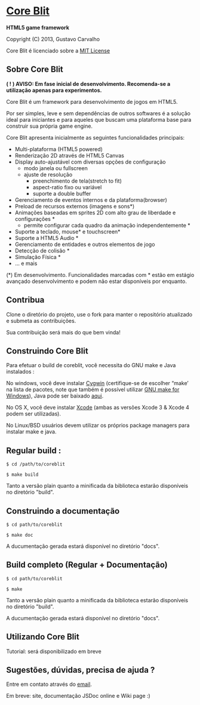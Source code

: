 [Core Blit](http://github.com/gfcarvalho/coreblit)
=============================================================================
<b>HTML5 game framework</b>

Copyright (C) 2013, Gustavo Carvalho

Core Blit é licenciado sobre a [MIT License](http://www.opensource.org/licenses/mit-license.php)


Sobre Core Blit
-------------------------------------------------------------------------------
<b>( ! ) AVISO: Em fase inicial de desenvolvimento. Recomenda-se a utilização apenas para experimentos.</b>

Core Blit é um framework para desenvolvimento de jogos em HTML5.

Por ser simples, leve e sem dependências de outros softwares é a solução ideal para iniciantes e para aqueles que buscam uma plataforma base para construir sua própria game engine.

Core Blit apresenta inicialmente as seguintes funcionalidades principais:

- Multi-plataforma (HTML5 powered)
- Renderização 2D através de HTML5 Canvas
- Display auto-ajustável com diversas opções de configuração
  - modo janela ou fullscreen
  - ajuste de resolução
	- preenchimento de tela(stretch to fit)
	- aspect-ratio fixo ou variável
	- suporte a double buffer
- Gerenciamento de eventos internos e da plataforma(browser)
- Preload de recursos externos (imagens e sons*)
- Animações baseadas em sprites 2D com alto grau de liberdade e configurações *
	- permite configurar cada quadro da animação independentemente *
- Suporte a teclado, mouse* e touchscreen*
- Suporte a HTML5 Audio *
- Gerenciamento de entidades e outros elementos de jogo
- Detecção de colisão *
- Simulação Física *	
- ... e mais

(*) Em desenvolvimento. Funcionalidades marcadas com * estão em estágio avançado desenvolvimento e podem não estar disponíveis por enquanto.

Contribua
-------------------------------------------------------------------------------
Clone o diretório do projeto, use o fork para manter o repositório atualizado e submeta as contribuições.

Sua contribuição será mais do que bem vinda!

Construindo Core Blit
-------------------------------------------------------------------------------
Para efetuar o build de coreblit, você necessita do GNU make e Java instalados :

No windows, você deve instalar [Cygwin](http://cygwin.com/) (certifique-se de escolher “make’ na lista de pacotes, note que também é possível utilizar [GNU make for Windows](http://gnuwin32.sourceforge.net/packages/make.htm)), Java pode ser baixado [aqui](http://java.com/en/download/index.jsp).

No OS X, você deve instalar [Xcode](https://developer.apple.com/xcode/) (ambas as versões Xcode 3 & Xcode 4 podem ser utilizadas).

No Linux/BSD usuários devem utilizar os próprios package managers para instalar make e java.

Regular build :
-------------------------------------------------------------------------------
`$ cd /path/to/coreblit`

`$ make build`

Tanto a versão plain quanto a minificada da biblioteca estarão disponíveis no diretório "build".

Construindo a documentação
-------------------------------------------------------------------------------
`$ cd path/to/coreblit`

`$ make doc`

A ducumentação gerada estará disponível no diretório "docs".

Build completo (Regular + Documentação)
-------------------------------------------------------------------------------
`$ cd path/to/coreblit`

`$ make`

Tanto a versão plain quanto a minificada da biblioteca estarão disponíveis no diretório "build".

A ducumentação gerada estará disponível no diretório "docs".

Utilizando Core Blit
-------------------------------------------------------------------------------
Tutorial: será disponibilizado em breve

Sugestões, dúvidas, precisa de ajuda ?
-------------------------------------------------------------------------------
Entre em contato através do [email](mailto:gustavo.carvalho@ufv.br).

Em breve: site, documentação JSDoc online e Wiki page :)
